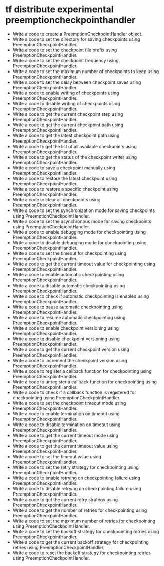 # tf distribute experimental preemptioncheckpointhandler

- Write a code to create a PreemptionCheckpointHandler object.
- Write a code to set the directory for saving checkpoints using PreemptionCheckpointHandler.
- Write a code to set the checkpoint file prefix using PreemptionCheckpointHandler.
- Write a code to set the checkpoint frequency using PreemptionCheckpointHandler.
- Write a code to set the maximum number of checkpoints to keep using PreemptionCheckpointHandler.
- Write a code to set the delay between checkpoint saves using PreemptionCheckpointHandler.
- Write a code to enable writing of checkpoints using PreemptionCheckpointHandler.
- Write a code to disable writing of checkpoints using PreemptionCheckpointHandler.
- Write a code to get the current checkpoint step using PreemptionCheckpointHandler.
- Write a code to get the current checkpoint path using PreemptionCheckpointHandler.
- Write a code to get the latest checkpoint path using PreemptionCheckpointHandler.
- Write a code to get the list of all available checkpoints using PreemptionCheckpointHandler.
- Write a code to get the status of the checkpoint writer using PreemptionCheckpointHandler.
- Write a code to save a checkpoint manually using PreemptionCheckpointHandler.
- Write a code to restore the latest checkpoint using PreemptionCheckpointHandler.
- Write a code to restore a specific checkpoint using PreemptionCheckpointHandler.
- Write a code to clear all checkpoints using PreemptionCheckpointHandler.
- Write a code to set the synchronization mode for saving checkpoints using PreemptionCheckpointHandler.
- Write a code to set the asynchronous mode for saving checkpoints using PreemptionCheckpointHandler.
- Write a code to enable debugging mode for checkpointing using PreemptionCheckpointHandler.
- Write a code to disable debugging mode for checkpointing using PreemptionCheckpointHandler.
- Write a code to set the timeout for checkpointing using PreemptionCheckpointHandler.
- Write a code to get the current timeout value for checkpointing using PreemptionCheckpointHandler.
- Write a code to enable automatic checkpointing using PreemptionCheckpointHandler.
- Write a code to disable automatic checkpointing using PreemptionCheckpointHandler.
- Write a code to check if automatic checkpointing is enabled using PreemptionCheckpointHandler.
- Write a code to pause automatic checkpointing using PreemptionCheckpointHandler.
- Write a code to resume automatic checkpointing using PreemptionCheckpointHandler.
- Write a code to enable checkpoint versioning using PreemptionCheckpointHandler.
- Write a code to disable checkpoint versioning using PreemptionCheckpointHandler.
- Write a code to get the current checkpoint version using PreemptionCheckpointHandler.
- Write a code to increment the checkpoint version using PreemptionCheckpointHandler.
- Write a code to register a callback function for checkpointing using PreemptionCheckpointHandler.
- Write a code to unregister a callback function for checkpointing using PreemptionCheckpointHandler.
- Write a code to check if a callback function is registered for checkpointing using PreemptionCheckpointHandler.
- Write a code to set the checkpoint timeout mode using PreemptionCheckpointHandler.
- Write a code to enable termination on timeout using PreemptionCheckpointHandler.
- Write a code to disable termination on timeout using PreemptionCheckpointHandler.
- Write a code to get the current timeout mode using PreemptionCheckpointHandler.
- Write a code to get the current timeout value using PreemptionCheckpointHandler.
- Write a code to set the timeout value using PreemptionCheckpointHandler.
- Write a code to set the retry strategy for checkpointing using PreemptionCheckpointHandler.
- Write a code to enable retrying on checkpointing failure using PreemptionCheckpointHandler.
- Write a code to disable retrying on checkpointing failure using PreemptionCheckpointHandler.
- Write a code to get the current retry strategy using PreemptionCheckpointHandler.
- Write a code to get the number of retries for checkpointing using PreemptionCheckpointHandler.
- Write a code to set the maximum number of retries for checkpointing using PreemptionCheckpointHandler.
- Write a code to set the backoff strategy for checkpointing retries using PreemptionCheckpointHandler.
- Write a code to get the current backoff strategy for checkpointing retries using PreemptionCheckpointHandler.
- Write a code to reset the backoff strategy for checkpointing retries using PreemptionCheckpointHandler.